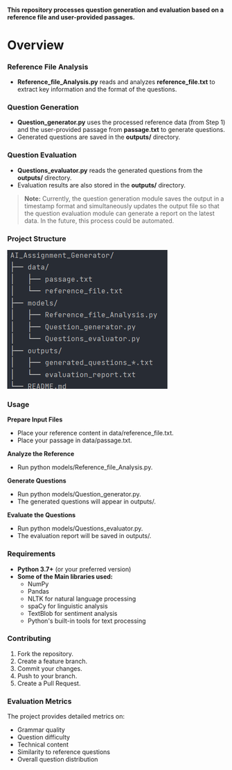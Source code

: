 #### This repository processes question generation and evaluation based on a reference file and user-provided passages.

# Overview

### Reference File Analysis
- **Reference_file_Analysis.py** reads and analyzes **reference_file.txt** to extract key information and the format of the questions.

### Question Generation
- **Question_generator.py** uses the processed reference data (from Step 1) and the user-provided passage from **passage.txt** to generate questions.
- Generated questions are saved in the **outputs/** directory.

### Question Evaluation
- **Questions_evaluator.py** reads the generated questions from the **outputs/** directory.
- Evaluation results are also stored in the **outputs/** directory.

> **Note:** Currently, the question generation module saves the output in a timestamp format and simultaneously updates the output file so that the question evaluation module can generate a report on the latest data. In the future, this process could be automated.

### Project Structure

![Project_Structure.png](Project_Structure.png)

### Usage
**Prepare Input Files**
   - Place your reference content in data/reference_file.txt.
   - Place your passage in data/passage.txt.

**Analyze the Reference**
   - Run python models/Reference_file_Analysis.py.

**Generate Questions**
   - Run python models/Question_generator.py.
   - The generated questions will appear in outputs/.

**Evaluate the Questions**
   - Run python models/Questions_evaluator.py.
   - The evaluation report will be saved in outputs/.
   
### Requirements
- **Python 3.7+** (or your preferred version)
- **Some of the Main libraries used:**
  - NumPy
  - Pandas
  - NLTK for natural language processing
  - spaCy for linguistic analysis
  - TextBlob for sentiment analysis
  - Python's built-in tools for text processing

### Contributing
1. Fork the repository.
2. Create a feature branch.
3. Commit your changes.
4. Push to your branch.
5. Create a Pull Request.

### Evaluation Metrics
The project provides detailed metrics on:
- Grammar quality
- Question difficulty
- Technical content
- Similarity to reference questions
- Overall question distribution

